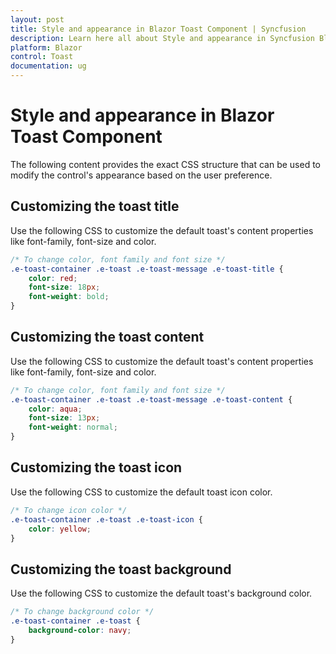 ```yaml
---
layout: post
title: Style and appearance in Blazor Toast Component | Syncfusion
description: Learn here all about Style and appearance in Syncfusion Blazor Toast component and more.
platform: Blazor
control: Toast
documentation: ug
---
```


# Style and appearance in Blazor Toast Component

The following content provides the exact CSS structure that can be used to modify the control's appearance based on the user preference.

## Customizing the toast title

Use the following CSS to customize the default toast's content properties like font-family, font-size and color.

```css
/* To change color, font family and font size */
.e-toast-container .e-toast .e-toast-message .e-toast-title {
    color: red;
    font-size: 18px;
    font-weight: bold;
}
```

## Customizing the toast content

Use the following CSS to customize the default toast's content properties like font-family, font-size and color.

```css
/* To change color, font family and font size */
.e-toast-container .e-toast .e-toast-message .e-toast-content {
    color: aqua;
    font-size: 13px;
    font-weight: normal;
}
```

## Customizing the toast icon

Use the following CSS to customize the default toast icon color.

```css
/* To change icon color */
.e-toast-container .e-toast .e-toast-icon {
    color: yellow;
}
```

## Customizing the toast background

Use the following CSS to customize the default toast's background color.

```css
/* To change background color */
.e-toast-container .e-toast {
    background-color: navy;
}
```